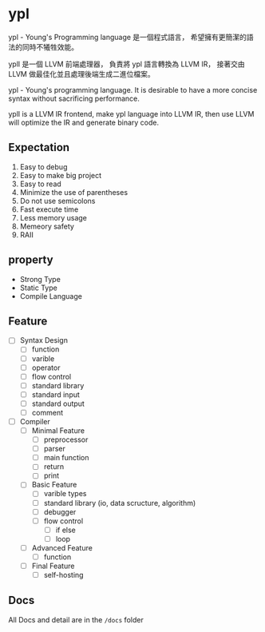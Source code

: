 # ypl

ypl - Young's Programming language 是一個程式語言，
希望擁有更簡潔的語法的同時不犧牲效能。

ypll 是一個 LLVM 前端處理器，
負責將 ypl 語言轉換為 LLVM IR，
接著交由 LLVM 做最佳化並且處理後端生成二進位檔案。

ypl - Young's programming language.
It is desirable to have a more concise syntax without sacrificing performance.

ypll is a LLVM IR frontend,
make ypl language into LLVM IR,
then use LLVM will optimize the IR and generate binary code.

## Expectation

1. Easy to debug
2. Easy to make big project
3. Easy to read
4. Minimize the use of parentheses
5. Do not use semicolons
6. Fast execute time
7. Less memory usage
8. Memeory safety
9. RAII

## property

- Strong Type
- Static Type
- Compile Language

## Feature

- [ ] Syntax Design
    - [ ] function
    - [ ] varible
    - [ ] operator
    - [ ] flow control
    - [ ] standard library
    - [ ] standard input
    - [ ] standard output
    - [ ] comment

- [ ] Compiler
    - [ ] Minimal Feature
        - [ ] preprocessor
        - [ ] parser
        - [ ] main function
        - [ ] return
        - [ ] print
    - [ ] Basic Feature
        - [ ] varible types
        - [ ] standard library (io, data scructure, algorithm)
        - [ ] debugger
        - [ ] flow control
            - [ ] if else
            - [ ] loop
    - [ ] Advanced Feature
        - [ ] function
    - [ ] Final Feature
        - [ ] self-hosting

## Docs

All Docs and detail are in the `/docs` folder
